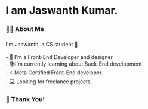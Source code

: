 ###

<h1 align="left">I am Jaswanth Kumar.</h1>

###

<h3 align="left">👩‍💻  About Me</h3>

###

<p align="left">I'm Jaswanth, a CS student 👋<br><br>- 🔭 I'm a Front-End Developer and designer<br>- 📚I'm currently learning about Back-End development <br>- ⚡ Meta Certified Front-End developer.<br>- 💻 Looking for freelance projects.</p>

###

### 🌠 Thank You!
